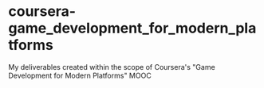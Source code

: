 # coursera-game_development_for_modern_platforms
My deliverables created within the scope of Coursera's "Game Development for Modern Platforms" MOOC
